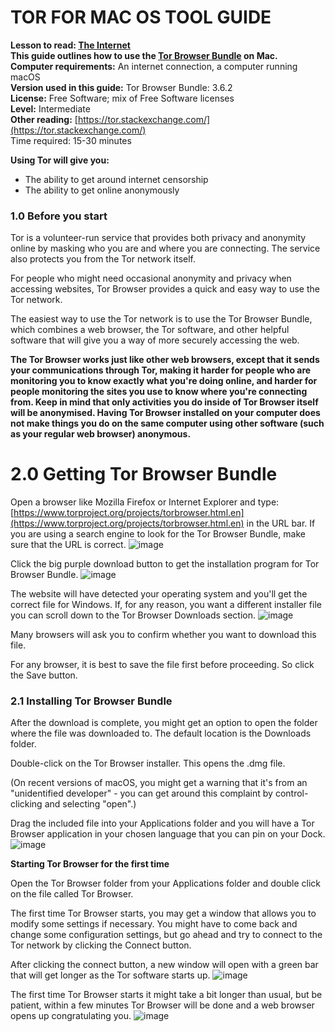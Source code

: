 [Title]: # ()
[Order]: # (0)

# TOR FOR MAC OS TOOL GUIDE

**Lesson to read: [The Internet](umbrella://lesson/the-internet)**  
**This guide outlines how to use the [Tor Browser Bundle](https://www.torproject.org/projects/torbrowser.html.en) on Mac.**  
**Computer requirements:** An internet connection, a computer running macOS  
**Version used in this guide:** Tor Browser Bundle: 3.6.2  
**License:** Free Software; mix of Free Software licenses  
**Level:** Intermediate  
**Other reading:** [https://tor.stackexchange.com/](https://tor.stackexchange.com/)  
Time required:
 15-30 minutes

**Using Tor will give you:**  
- The ability to get around internet censorship  
- The ability to get online anonymously

### 1.0 Before you start 

Tor is a volunteer-run service that provides both privacy and anonymity online by masking who you are and where you are connecting. The service also protects you from the Tor network itself.

For people who might need occasional anonymity and privacy when accessing websites, Tor Browser provides a quick and easy way to use the Tor network.

The easiest way to use the Tor network is to use the Tor Browser Bundle, which combines a web browser, the Tor software, and other helpful software that will give you a way of more securely accessing the web.

**The Tor Browser works just like other web browsers, except that it sends your communications through Tor, making it harder for people who are monitoring you to know exactly what you're doing online, and harder for people monitoring the sites you use to know where you're connecting from. Keep in mind that only activities you do inside of Tor Browser itself will be anonymised. Having Tor Browser installed on your computer does not make things you do on the same computer using other software (such as your regular web browser) anonymous.**

# 2.0 Getting Tor Browser Bundle

Open a browser like Mozilla Firefox or Internet Explorer and type: [https://www.torproject.org/projects/torbrowser.html.en](https://www.torproject.org/projects/torbrowser.html.en) in the URL bar. If you are using a search engine to look for the Tor Browser Bundle, make sure that the URL is correct.
![image](tool_torosx1.png)

Click the big purple download button to get the installation program for Tor Browser Bundle.
![image](tool_torosx2.png)

The website will have detected your operating system and you'll get the correct file for Windows. If, for any reason, you want a different installer file you can scroll down to the Tor Browser Downloads section.
![image](tool_torosx3.png)

Many browsers will ask you to confirm whether you want to download this file. 

For any browser, it is best to save the file first before proceeding. So click the Save button. 

### 2.1 Installing Tor Browser Bundle

After the download is complete, you might get an option to open the folder where the file was downloaded to. The default location is the Downloads folder.

Double-click on the Tor Browser installer. This opens the .dmg file. 

(On recent versions of macOS, you might get a warning that it's from an "unidentified developer" - you can get around this complaint by control-clicking and selecting "open".)  

Drag the included file into your Applications folder and you will have a Tor Browser application in your chosen language that you can pin on your Dock.
![image](tool_torosx4.png)

**Starting Tor Browser for the first time**

Open the Tor Browser folder from your Applications folder and double click on the file called Tor Browser.

The first time Tor Browser starts, you may get a window that allows you to modify some settings if necessary. You might have to come back and change some configuration settings, but go ahead and try to connect to the Tor network by clicking the Connect button.

After clicking the connect button, a new window will open with a green bar that will get longer as the Tor software starts up.
![image](tool_torosx5.png)

The first time Tor Browser starts it might take a bit longer than usual, but be patient, within a few minutes Tor Browser will be done and a web browser opens up congratulating you.
![image](tool_torosx6.png)

